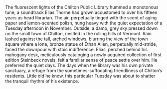 The fluorescent lights of the Chilton Public Library hummed a monotonous tune, a soundtrack Elias Thorne had grown accustomed to over his fifteen years as head librarian.  The air, perpetually tinged with the scent of aging paper and lemon-scented polish, hung heavy with the quiet expectation of a Tuesday afternoon in November.  Outside, a damp, grey sky pressed down on the small town of Chilton, nestled in the rolling hills of Vermont.  Rain lashed against the tall, arched windows, blurring the view of the town square where a lone, bronze statue of Ethan Allen, perpetually mid-stride, faced the downpour with stoic indifference.  Elias, perched behind his mahogany desk, meticulously cataloging a newly acquired collection of first edition Steinbeck novels, felt a familiar sense of peace settle over him.  He preferred the quiet days. The days when the library was his own private sanctuary, a refuge from the sometimes-suffocating friendliness of Chilton’s residents.  Little did he know, this particular Tuesday was about to shatter the tranquil rhythm of his existence.
